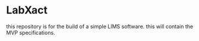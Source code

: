 # LabXact
 this repository is for the build of a simple LIMS software.
 this will contain the MVP specifications.
